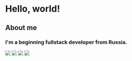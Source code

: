 # Hello, world!
## About me
### I'm a beginning fullstack developer from Russia.
![](https://github-readme-stats.vercel.app/api?username=gregory-coder&show_icons=true&theme=discord_old_blurple&line_height=33.7)
![](https://github-readme-stats.vercel.app/api/top-langs/?username=gregory-coder&hide=css,html&theme=discord_old_blurple)
[![](https://github-readme-stats.vercel.app/api/pin/?username=gregory-coder&repo=quadratic-equation-solver&theme=discord_old_blurple)](https://github.com/Gregory-coder/quadratic-equation-solver)
[![](https://github-readme-stats.vercel.app/api/pin/?username=gregory-coder&repo=clothes_Bot&theme=discord_old_blurple&description_lines_count=1)](https://github.com/Gregory-coder/clothes_Bot)
